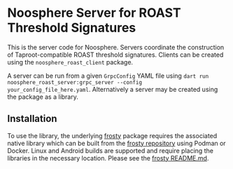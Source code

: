 # Noosphere Server for ROAST Threshold Signatures

This is the server code for Noosphere. Servers coordinate the construction of
Taproot-compatible ROAST threshold signatures. Clients can be created using the
`noosphere_roast_client` package.

A server can be run from a given `GrpcConfig` YAML file using `dart run
noosphere_roast_server:grpc_server --config your_config_file_here.yaml`.
Alternatively a server may be created using the package as a library.

## Installation

To use the library, the underlying [frosty](https://pub.dev/packages/frosty)
package requires the associated native library which can be built from the
[frosty repository](https://github.com/peercoin/frosty) using Podman or Docker.
Linux and Android builds are supported and require placing the libraries in the
necessary location. Please see the
[frosty README.md](https://github.com/peercoin/frosty).

